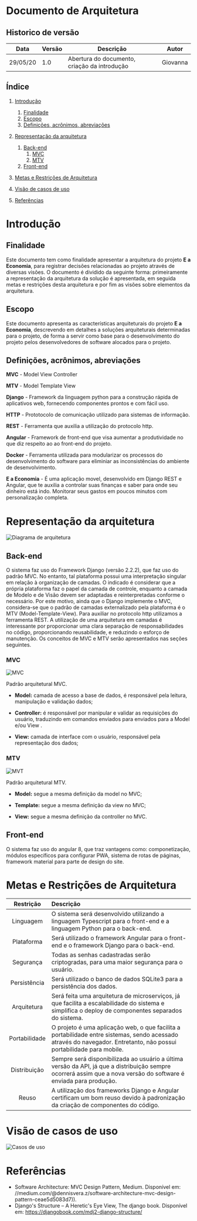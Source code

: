 # Documento de Arquitetura

## Historico de versão

 Data | Versão | Descrição | Autor
 ---- | ------ | --------- | -----
29/05/20 | 1.0 | Abertura do documento, criação da introdução| Giovanna

## Índice

1. [Introdução](#1)
    1. [Finalidade](#1.1)
    2. [Escopo](#1.2)
    3. [Definições, acrônimos, abreviações](#1.3)
2. [Representação da arquitetura](#2)
    1. [Back-end](#2.1)
        1. [MVC](#2.1.1)
        2. [MTV](#2.1.1)
    2. [Front-end](#2.2)
3. [Metas e Restrições de Arquitetura](#3)
3. [Visão de casos de uso](#4)

13. [Referências](#13)

# Introdução <a name="1"></a>

## Finalidade <a name="1.1"></a>
Este documento tem como finalidade apresentar a arquitetura do projeto **E a Economia**, para registrar decisões relacionadas ao projeto através de diversas visões. O documento é dividido da seguinte forma: primeiramente a representação da arquitetura da solução é apresentada, em seguida metas e restrições desta arquitetura e por fim as visões sobre elementos da arquitetura.
## Escopo <a name="1.2"></a>
Este documento apresenta as características arquiteturais do projeto **E a Economia**, descrevendo em detalhes a soluções arquiteturais determinadas para o projeto, de forma a servir como base para o desenvolvimento do projeto pelos desenvolvedores de software alocados para o projeto.
## Definições, acrônimos, abreviações <a name="1.3"></a>
**MVC** - Model View Controller

**MTV** - Model Template View

**Django** - Framework da linguagem python para a construção rápida de aplicativos web, fornecendo componentes prontos e com fácil uso.

**HTTP** - Prototocolo de comunicação utilizado para sistemas de informação.

**REST** - Ferramenta que auxilia a utilização do protocolo http.

**Angular** - Framework de front-end que visa aumentar a produtividade no que diz respeito ao ao front-end do projeto.

**Docker** - Ferramenta utilizada para modularizar os processos do desenvolvimento do software para eliminiar as inconsistências do ambiente de desenvolvimento.

**E a Economia** - É uma aplicação movel, desenvolvido em Django REST e Angular, que te auxilia a controlar suas finanças e saber para onde seu dinheiro está indo. Monitorar seus gastos em poucos minutos com personalização completa.

# Representação da arquitetura <a name="2"></a>
![Diagrama de arquitetura](assets/diagrama-arq.png)

## Back-end <a name="2.1"></a>

O sistema faz uso do Framework Django (versão 2.2.2), que faz uso do padrão MVC. No entanto, tal plataforma possui uma interpretação singular em relação à organização de camadas. O indicado é considerar que a própria plataforma faz o papel da camada de controle, enquanto a camada de Modelo e de Visão devem ser adaptadas e reinterpretadas conforme o necessário. Por este motivo, ainda que o Django implemente o MVC, considera-se que o padrão de camadas externalizado pela plataforma é o MTV (Model-Template-View). Para auxiliar no protocolo http utilizamos a ferramenta REST.
A utilização de uma arquitetura em camadas é interessante por proporcionar uma clara separação de responsabilidades no código, proporcionando reusabilidade, e reduzindo o esforço de manutenção. Os conceitos de MVC e MTV serão apresentados nas seções seguintes.

### MVC <a name="2.1.1"></a>
![MVC](assets/mvc.png)

Padrão arquitetural MVC.

* **Model:** camada de acesso a base de dados, é responsável pela leitura, manipulação e validação dados;

* **Controller:** é responsável por manipular e validar as requisições do usuário, traduzindo em comandos enviados para enviados para a Model e/ou View .

* **View:** camada de interface com o usuário, responsável pela representação dos dados;
### MTV <a name="2.1.1"></a>
![MVT](assets/mvt.png) 

Padrão arquitetural MTV.

* **Model:** segue a mesma definição da model no MVC;

* **Template:** segue a mesma definição da view no MVC;

* **View:** segue a mesma definição da controller no MVC.

## Front-end <a name="2.2"></a>
O sistema faz uso do angular 8, que traz vantagens como: componetização, módulos específicos para configurar PWA, sistema de rotas de páginas, framework material para parte de design do site.
# Metas e Restrições de Arquitetura <a name="3"></a>
Restrição|Descrição
:---------:|:----------
Linguagem|O sistema será desenvolvido utilizando a linguagem Typescript para o front-end e a linguagem Python para o back-end.
Plataforma|Será utilizado o framework Angular para o front-end e o framework Django para o back-end.
Segurança|Todas as senhas cadastradas serão criptogradas, para uma maior segurança para o usuário.
Persistência|Será utilizado o banco de dados SQLite3 para a persistência dos dados.
Arquitetura|Será feita uma arquitetura de microserviços, já que facilita a escalabilidade do sistema e simplifica o deploy de componentes separados do sistema.
Portabilidade|O projeto é uma aplicação web, o que facilita a portabilidade entre sistemas, sendo acessado através do navegador. Entretanto, não possui portabilidade para mobile.
Distribuição|Sempre será disponibilizada ao usuário a última versão da API, já que a distribuição sempre ocorrerá assim que a nova versão do software é enviada para produção.
Reuso|A utilização dos frameworks Django e Angular certificam um bom reuso devido à padronização da criação de componentes do código.

# Visão de casos de uso<a name="4"></a>
![Casos de uso](assets/caso_uso.png) 

# Referências <a name="13"></a>

* Software Architecture: MVC Design Pattern, Medium. Disponível em: //medium.com/@dennisvera.z/software-architecture-mvc-design-pattern-ceae5d5083d7)).
* Django's Structure – A Heretic's Eye View, The django book. Disponível em: <https://djangobook.com/mdj2-django-structure/>
